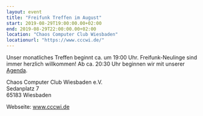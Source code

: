 ```yaml
---
layout: event
title: "Freifunk Treffen im August"
start: 2019-08-29T19:00:00.00+02:00
end: 2019-08-29T22:00:00.00+02:00
location: "Chaos Computer Club Wiesbaden"
locationurl: "https://www.cccwi.de/"
---
```


Unser monatliches Treffen beginnt ca. um 19:00 Uhr. Freifunk-Neulinge sind immer herzlich willkommen!
Ab ca. 20:30 Uhr beginnen wir mit unserer <a href="https://pad.freifunk-mwu.de/p/ffwi_treffen">Agenda</a>.

Chaos Computer Club Wiesbaden e.V.<br>
Sedanplatz 7<br>
65183 Wiesbaden

Webseite: <a href="https://www.cccwi.de">www.cccwi.de</a>
